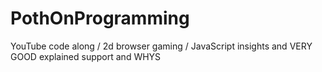 # PothOnProgramming
YouTube code along / 2d browser gaming / JavaScript insights and VERY GOOD explained support and WHYS 
